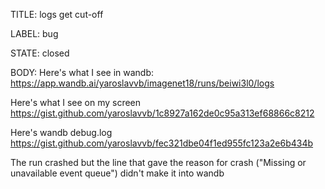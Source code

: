 TITLE:
logs get cut-off

LABEL:
bug

STATE:
closed

BODY:
Here's what I see in wandb:
https://app.wandb.ai/yaroslavvb/imagenet18/runs/beiwi3l0/logs

Here's what I see on my screen
https://gist.github.com/yaroslavvb/1c8927a162de0c95a313ef68866c8212

Here's wandb debug.log
https://gist.github.com/yaroslavvb/fec321dbe04f1ed955fc123a2e6b434b

The run crashed but the line that gave the reason for crash ("Missing or unavailable event queue") didn't make it into wandb


